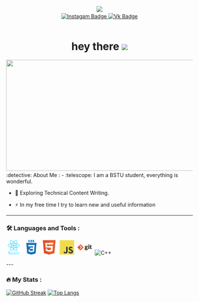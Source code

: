 <div id="header" align="center">
  <img src="https://media.giphy.com/media/4QZK21zlzVIyc/giphy.gif" width="250"/>
</div>
<div id="badges" align="center">
  <a href="https://www.instagram.com/alexei.savchuk/">
    <img src="https://img.shields.io/badge/Instagram-tan?style=for-the-badge&logo=instagram&logoColor=black" alt="Instagam Badge"/>
  </a>
  <a href="https://vk.com/alexeisavchuk">
    <img src="https://img.shields.io/badge/Vk-blue?style=for-the-badge&logo=vk&logoColor=white" alt="Vk Badge"/>
  </a>
  <div>
  <img src="https://komarev.com/ghpvc/?username=alexei-savchuk&style=flat-square&color=blue" alt=""/>
  </div>
    <h1>
  hey there
  <img src="https://media.giphy.com/media/hvRJCLFzcasrR4ia7z/giphy.gif" width="30px"/>
</h1>
</div>
<div align="center">
  <img src="https://media.giphy.com/media/iIqmM5tTjmpOB9mpbn/giphy.gif" width="600" height="300"/>
</div>
:detective: About Me :
- :telescope: I am a BSTU student, everything is wonderful.

- :seedling: Exploring Technical Content Writing.

- :zap: In my free time I try to learn new and useful information 
---
### :hammer_and_wrench: Languages and Tools :
<div>
 
  <img src="https://github.com/devicons/devicon/blob/master/icons/react/react-original-wordmark.svg" title="React" alt="React" width="40" height="40"/>&nbsp;
  <img src="https://github.com/devicons/devicon/blob/master/icons/css3/css3-plain-wordmark.svg"  title="CSS3" alt="CSS" width="40" height="40"/>&nbsp;
  <img src="https://github.com/devicons/devicon/blob/master/icons/html5/html5-original.svg" title="HTML5" alt="HTML" width="40" height="40"/>&nbsp;
  <img src="https://github.com/devicons/devicon/blob/master/icons/javascript/javascript-original.svg" title="JavaScript" alt="JavaScript" width="40" height="40"/>&nbsp;
<img src="https://github.com/devicons/devicon/blob/master/icons/git/git-original-wordmark.svg" title="Git" alt="Git" width="40" height="40"/>&nbsp;
  <img src="https://upload.wikimedia.org/wikipedia/commons/1/18/ISO_C%2B%2B_Logo.svg" title="C++" alt="C++" width="40" height="40"/>
</div>
---

### :fire: My Stats :
[![GitHub Streak](http://github-readme-streak-stats.herokuapp.com?user=alexei-savchuk&theme=dark&background=000000)](https://git.io/streak-stats)
[![Top Langs](https://github-readme-stats.vercel.app/api/top-langs/?username=alexei-savchuk&layout=compact&theme=vision-friendly-dark)](https://github.com/anuraghazra/github-readme-stats)
